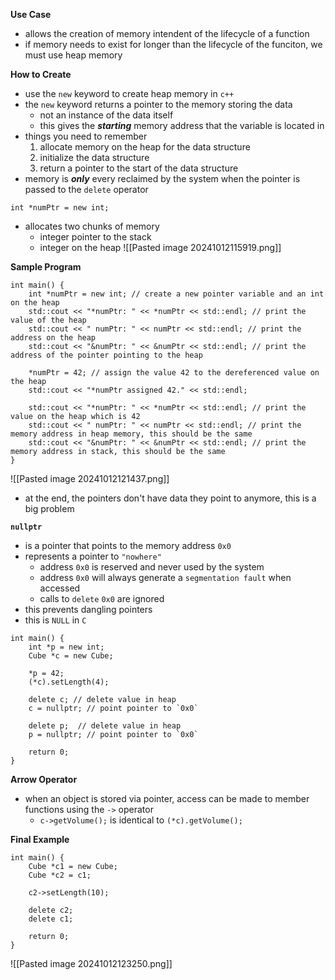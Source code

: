 **Use Case**
- allows the creation of memory intendent of the lifecycle of a function
- if memory needs to exist for longer than the lifecycle of the funciton, we must use heap memory

**How to Create**
- use the `new` keyword to create heap memory in `c++`
- the `new` keyword returns a pointer to the memory storing the data
	- not an instance of the data itself
	- this gives the ***starting*** memory address that the variable is located in
- things you need to remember
	1. allocate memory on the heap for the data structure
	2. initialize the data structure
	3. return a pointer to the start of the data structure
- memory is ***only*** every reclaimed by the system when the pointer is passed to the `delete` operator

```
int *numPtr = new int;
```
- allocates two chunks of memory
	- integer pointer to the stack
	- integer on the heap
![[Pasted image 20241012115919.png]]

**Sample Program**
```
int main() {
	int *numPtr = new int; // create a new pointer variable and an int on the heap
	std::cout << "*numPtr: " << *numPtr << std::endl; // print the value of the heap
	std::cout << " numPtr: " << numPtr << std::endl; // print the address on the heap
	std::cout << "&numPtr: " << &numPtr << std::endl; // print the address of the pointer pointing to the heap

	*numPtr = 42; // assign the value 42 to the dereferenced value on the heap
	std::cout << "*numPtr assigned 42." << std::endl;

	std::cout << "*numPtr: " << *numPtr << std::endl; // print the value on the heap which is 42
	std::cout << " numPtr: " << numPtr << std::endl; // print the memory address in heap memory, this should be the same
	std::cout << "&numPtr: " << &numPtr << std::endl; // print the memory address in stack, this should be the same
}
```

![[Pasted image 20241012121437.png]]
- at the end, the pointers don't have data they point to anymore, this is a big problem

**`nullptr`**
- is a pointer that points to the memory address `0x0`
- represents a pointer to `"nowhere"`
	- address `0x0` is reserved and never used by the system
	- address `0x0` will always generate a `segmentation fault` when accessed
	- calls to `delete` `0x0` are ignored
- this prevents dangling pointers
- this is `NULL` in `C`

```
int main() {
	int *p = new int;
	Cube *c = new Cube;

	*p = 42;
	(*c).setLength(4);

	delete c; // delete value in heap
	c = nullptr; // point pointer to `0x0`

	delete p;  // delete value in heap
	p = nullptr; // point pointer to `0x0`

	return 0;
}
```

**Arrow Operator**
- when an object is stored via pointer, access can be made to member functions using the `->` operator
	- `c->getVolume();` is identical to `(*c).getVolume();`

**Final Example**
```
int main() {
	Cube *c1 = new Cube;
	Cube *c2 = c1;

	c2->setLength(10);

	delete c2;
	delete c1;

	return 0;
}
```

![[Pasted image 20241012123250.png]]